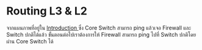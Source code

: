 # Routing L3 & L2

จากแผนภาพที่อยู่ใน [Introduction ](https://github.com/gunny64jaa/Internship-ISC./blob/main/1_Introduction.md) ซึ่ง Core Switch สามารถ ping แล้วเจอ Firewall และ Switch ปกติได้แล้ว ขั้นตอนต่อไปเราต้องการให้ Firewall สามารถ ping ไปที่ Switch ปกติโดยผ่าน Core Switch ได้
